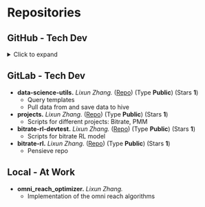 # Repositories

## GitHub - Tech Dev
<details>
<summary> Click to expand </summary>

- **1point3acres.** *Lixun Zhang.* ([Repo](https://github.com/lixzhang/1point3acres)) (Type **Private**) (Stars **NA**)
    - Compiled questions from 1point3acres
- **ads-reach.** *Lixun Zhang*. ([Repo](https://github.com/lixzhang/ads-reach)) (Type **Private**) (Stars **NA**)
    - First implementation of omni-reach-optimization
- **data-science-utils.** *Lixun Zhang.* ([Repo](https://github.com/lixzhang/data-science-utils)) (Type **Private**) (Stars **NA**)
    - Common commands in Python, R, and SQL
- **datamasked.com.** *Lixun Zhang.* ([Repo](https://github.com/lixzhang/datamasked.com)) (Type **Private**) (Stars **NA**)
    - Questions and answers for datamasked.com questions
- **roku.** *Lixun Zhang.* ([Repo](https://github.com/lixzhang/roku)) (Type **Private**) (Stars **NA**)
    - Admin info at Roku

</details>

## GitLab - Tech Dev
- **data-science-utils.** *Lixun Zhang.* ([Repo](https://gitlab.eng.roku.com/data-analytics/data-science-utils)) (Type **Public**) (Stars **1**)
    - Query templates
    - Pull data from and save data to hive
- **projects.** *Lixun Zhang.* ([Repo](https://gitlab.eng.roku.com/lzhang/projects)) (Type **Public**) (Stars **1**)
    - Scripts for different projects: Bitrate, PMM
- **bitrate-rl-devtest.** *Lixun Zhang.* ([Repo](https://gitlab.eng.roku.com/lzhang/bitrate-rl-devtest)) (Type **Public**) (Stars **1**)
    - Scripts for bitrate RL model
- **bitrate-rl.** *Lixun Zhang.* ([Repo](https://gitlab.eng.roku.com/data-analytics/bitrate-rl)) (Type **Public**) (Stars **1**)
    - Pensieve repo    

## Local - At Work
- **omni_reach_optimizer.** *Lixun Zhang.* 
    - Implementation of the omni reach algorithms



